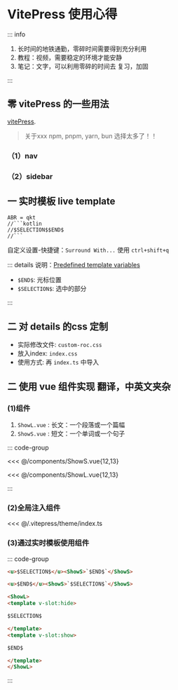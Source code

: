 # VitePress 使用心得

::: info

1. 长时间的地铁通勤，零碎时间需要得到充分利用
2. 教程：视频，需要稳定的环境才能安静
3. 笔记：文字，可以利用零碎的时间去 复习，加固

:::

## 零 vitePress 的一些用法

[vitePress](https://vitepress.dev/zh/guide/getting-started).

> 关于xxx
> npm, pnpm, yarn, bun
> 选择太多了！！

### （1）nav

### （2）sidebar




## 一 实时模板 live template

```shell
ABR = qkt
//```kotlin
//$SELECTION$$END$
//```
```

自定义设置-快捷键：`Surround With...` 使用 `ctrl+shift+q`

::: details 说明：[Predefined template variables](https://www.jetbrains.com/help/idea/template-variables.html#pdtv)

- `$END$`: 光标位置
- `$SELECTION$`: 选中的部分

:::

## 二 对 details 的css 定制

- 实际修改文件: `custom-roc.css` 
- 放入index: `index.css`
- 使用方式: 再 `index.ts` 中导入

## 二 使用 vue 组件实现 翻译，中英文夹杂

### (1)组件

1. `ShowL.vue` : 长文：一个段落或一个篇幅
2. `ShowS.vue` : 短文：一个单词或一个句子

::: code-group

<<< @/components/ShowS.vue{12,13}

<<< @/components/ShowL.vue{12,13}

:::

### (2)全局注入组件

<<< @/.vitepress/theme/index.ts

### (3)通过实时模板使用组件

::: code-group

```html [ABR = ashow]
<u>$SELECTION$</u><ShowS>`$END$`</ShowS>
```

```html [ABR = bshow]
<u>$END$</u><ShowS>`$SELECTION$`</ShowS>
```

```html [ABR = zshow]
<ShowL>
<template v-slot:hide>

$SELECTION$

</template>
<template v-slot:show>

$END$

</template>
</ShowL>
```
:::
